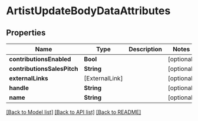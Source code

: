 # ArtistUpdateBodyDataAttributes

## Properties
Name | Type | Description | Notes
------------ | ------------- | ------------- | -------------
**contributionsEnabled** | **Bool** |  | [optional] 
**contributionsSalesPitch** | **String** |  | [optional] 
**externalLinks** | [ExternalLink] |  | [optional] 
**handle** | **String** |  | [optional] 
**name** | **String** |  | [optional] 

[[Back to Model list]](../README.md#documentation-for-models) [[Back to API list]](../README.md#documentation-for-api-endpoints) [[Back to README]](../README.md)


